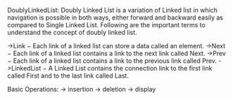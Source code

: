 DoublyLinkedList: 
Doubly Linked List is a variation of Linked list in which navigation is possible in both ways, either forward and backward easily as compared to Single Linked List.
Following are the important terms to understand the concept of doubly linked list.

->Link − Each link of a linked list can store a data called an element.
->Next − Each link of a linked list contains a link to the next link called Next.
->Prev − Each link of a linked list contains a link to the previous link called Prev.
->LinkedList − A Linked List contains the connection link to the first link called First and to the last link called Last.

Basic Operations: -> insertion -> deletion -> display
